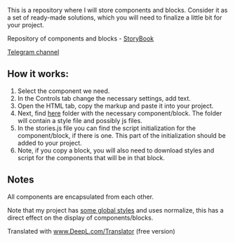 This is a repository where I will store components and blocks. 
Consider it as a set of ready-made solutions, which you will need to finalize a little bit for your project.

Repository of components and blocks - [StoryBook ](https://basovich.github.io/storyBook/storybook-static/)

[Telegram channel](https://t.me/frontuha_bratuha)

## How it works:
1. Select the component we need. 
2. In the Controls tab change the necessary settings, add text.
3. Open the HTML tab, copy the markup and paste it into your project.
4. Next, find [here](https://github.com/Basovich/storyBook/tree/main/stories) folder with the necessary component/block. The folder will contain a style file and possibly js files.
5. In the stories.js file you can find the script initialization for the component/block, if there is one. This part of the initialization should be added to your project.
6. Note, if you copy a block, you will also need to download styles and script for the components that will be in that block.

## Notes 
All components are encapsulated from each other.

Note that my project has [some global styles](https://github.com/Basovich/storyBook/tree/main/stories/global/style) and uses normalize, this has a direct effect on the display of components/blocks.


Translated with www.DeepL.com/Translator (free version)
